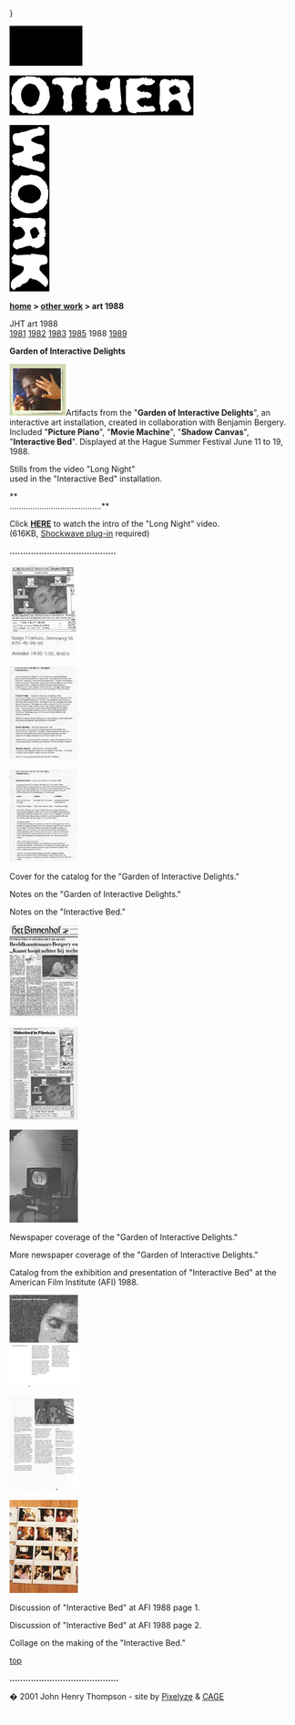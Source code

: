 }  

  

![](images/johnhenry1.gif)

![](images/tin_other.gif)

![](images/tin_work.gif)

**[home](index.html) > [other work](otherwork.html) > art 1988**

JHT art 1988  
[1981](art1981.html) [1982](art1982.html) [1983](art1983.html) [1985](art1985.html) 1988 [1989](art1989.html)

**Garden of Interactive Delights**

![](images/art88t2.jpg)Artifacts from the "**Garden of Interactive Delights**", an interactive art installation, created in collaboration with Benjamin Bergery. Included "**Picture Piano**", "**Movie Machine**", "**Shadow Canvas**", "**Interactive Bed**". Displayed at the Hague Summer Festival June 11 to 19, 1988.

  
  
  
  
    
Stills from the video "Long Night"  
used in the "Interactive Bed" installation.

**  
........................................**

Click [**HERE**](javascript:openwin('long_night_intro.html',320,270)) to watch the intro of the "Long Night" video.  
(616KB, [Shockwave plug-in](http://sdc.shockwave.com/shockwave/download/frameset.fhtml?) required)

**........................................**

[![](images/garden_cover_mini.jpg)](javascript:openpage('images/garden_cover.jpg',353,480))

[![](images/garden_notes_mini.jpg)](javascript:openwin('images/garden_notes.jpg',617,460))

[![](images/interactive_bed_notes_mini.jpg)](javascript:openwin('images/interactive_bed_notes.jpg',617,460))

Cover for the catalog for the "Garden of Interactive Delights."

Notes on the "Garden of Interactive Delights."

Notes on the "Interactive Bed."

[![](images/jt_bb_on_ibed_mini.jpg)](javascript:openpage('images/jt_bb_on_ibed.jpg',509,480))

[![](images/videobed_at_the_film_mini.jpg)](javascript:openpage('images/videobed_at_the_film.jpg',353,480))

[![](images/afi_1989_mini.jpg)](javascript:openpage('images/afi_1989.jpg',353,480))

Newspaper coverage of the "Garden of Interactive Delights."

More newspaper coverage of the "Garden of Interactive Delights."

Catalog from the exhibition and presentation of "Interactive Bed" at the American Film Institute (AFI) 1988.

[![](images/afi_page_1_mini.jpg)](javascript:openwin('images/afi_page_1big.jpg',630,460))

[![](images/afi_page_2_mini.jpg)](javascript:openwin('images/afi_page_2big.jpg',630,460))

[![](images/making_ibed_la_mini.jpg)](javascript:openpage('images/making_ibed_la.jpg',609,415))

Discussion of "Interactive Bed" at AFI 1988 page 1.

Discussion of "Interactive Bed" at AFI 1988 page 2.

Collage on the making of the "Interactive Bed."  

[top](#topofpage)

**.........................................**

� 2001 John Henry Thompson - site by [Pixelyze](http://www.pixelyze.com/) & [CAGE](http://www.cage.nl/)

![](images/spacer.gif)